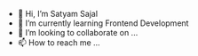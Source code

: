 - 👋 Hi, I’m Satyam Sajal
- 🌱 I’m currently learning Frontend Development
- 💞️ I’m looking to collaborate on ...
- 📫 How to reach me ...

<!---
Heavy108/Heavy108 is a ✨ special ✨ repository because its `README.md` (this file) appears on your GitHub profile.
You can click the Preview link to take a look at your changes.
--->
